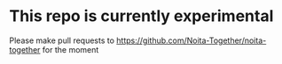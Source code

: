 # This repo is currently experimental

Please make pull requests to https://github.com/Noita-Together/noita-together for the moment